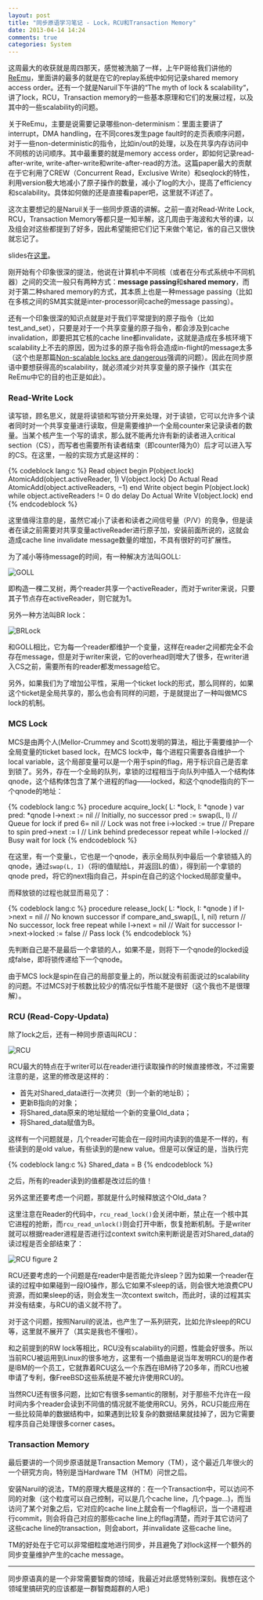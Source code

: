 ```yaml
---
layout: post
title: "同步原语学习笔记 - Lock，RCU和Transaction Memory"
date: 2013-04-14 14:24
comments: true
categories: System
---
```


这周最大的收获就是周四那天，感觉被洗脑了一样，上午P哥给我们讲他的[ReEmu](http://ipads.se.sjtu.edu.cn/lib/exe/fetch.php?media=publications:reemu-ppopp13.pdf)，里面讲的最多的就是在它的replay系统中如何记录shared memory access order。还有一个就是Naruil下午讲的“The myth of lock & scalability“，讲了lock，RCU，Transaction memory的一些基本原理和它们的发展过程，以及其中的一些scalability的问题。

关于ReEmu，主要是说需要记录哪些non-determinism：里面主要讲了interrupt，DMA handling，在不同cores发生page fault时的走页表顺序问题，对于一些non-deterministic的指令，比如in/out的处理，以及在共享内存访问中不同核的访问顺序。其中最重要的就是memory access order，即如何记录read-after-write, write-after-write和write-after-read的方法。这篇paper最大的贡献在于它利用了CREW（Concurrent Read，Exclusive Write）和seqlock的特性，利用version极大地减小了原子操作的数量，减小了log的大小，提高了efficiency和scalability。具体如何做的还是直接看paper吧，这里就不详述了。

这次主要想记的是Naruil关于一些同步原语的讲解。之前一直对Read-Write Lock, RCU，Transaction Memory等都只是一知半解，这几周由于海波和大爷的课，以及组会对这些都提到了好多，因此希望能把它们记下来做个笔记，省的自己又很快就忘记了。

<!-- more -->

slides在[这里](http://ipads.se.sjtu.edu.cn/courses/ads/slides/lec7-lock.pdf)。

刚开始有个印象很深的提法，他说在计算机中不同核（或者在分布式系统中不同机器）之间的交流一般只有两种方式：**message passing**和**shared memory**，而对于第二种shared memory的方式，其本质上也是一种message passing（比如在多核之间的SM其实就是inter-processor间cache的message passing）。

还有一个印象很深的知识点就是对于我们平常提到的原子指令（比如test_and_set），只要是对于一个共享变量的原子指令，都会涉及到cache invalidation，即要把其它核的cache line都invalidate，这就是造成在多核环境下scalability上不去的原因，因为过多的原子指令将会造成in-flight的message太多（这个也是那篇[Non-scalable locks are dangerous](http://pdos.csail.mit.edu/papers/linux:lock.pdf)强调的问题）。因此在同步原语中要想获得高的scalability，就必须减少对共享变量的原子操作（其实在ReEmu中它的目的也正是如此）。

### Read-Write Lock

读写锁，顾名思义，就是将读锁和写锁分开来处理，对于读锁，它可以允许多个读者同时对一个共享变量进行读取，但是需要维护一个全局counter来记录读者的数量。当某个核产生一个写的请求，那么就不能再允许有新的读者进入critical section（CS），而写者也需要所有读者结束（即counter降为0）后才可以进入写的CS。在这里，一般的实现方式是这样的：

{% codeblock lang:c %}
Read object begin
	P(object.lock)
	AtomicAdd(object.activeReader, 1)
	V(object.lock)
	Do Actual Read
	AtomicAdd(object.activeReaders, −1)
end
Write object begin
	P(object.lock)
	while object.activeReaders != 0 do delay
	Do Actual Write
	V(object.lock)
end
{% endcodeblock %}

这里值得注意的是，虽然它减小了读者和读者之间信号量（P/V）的竞争，但是读者在读之前需要对共享变量activeReader进行原子加，安装前面所说的，这就会造成cache line invalidate message数量的增加，不具有很好的可扩展性。

为了减小等待message的时间，有一种解决方法叫GOLL:

![GOLL](http://ytliu.info/images/2013-04-14-01.png "GOLL")

即构造一棵二叉树，两个reader共享一个activeReader，而对于writer来说，只要其子节点存在activeReader，则它就为1。

另外一种方法叫BR lock：

![BRLock](http://ytliu.info/images/2013-04-14-02.png "big reader lock")

和GOLL相比，它为每一个reader都维护一个变量，这样在reader之间都完全不会存在message，但是对于writer来说，它的overhead则增大了很多，在writer进入CS之前，需要所有的reader都发message给它。

另外，如果我们为了增加公平性，采用一个ticket lock的形式，那么同样的，如果这个ticket是全局共享的，那么也会有同样的问题，于是就提出了一种叫做MCS lock的机制。

### MCS Lock

MCS是由两个人(Mellor-Crummey and Scott)发明的算法，相比于需要维护一个全局变量的ticket based lock，在MCS lock中，每个进程只需要各自维护一个local variable，这个局部变量可以是一个用于spin的flag，用于标识自己是否拿到锁了。另外，存在一个全局的队列，拿锁的过程相当于向队列中插入一个结构体qnode，这个结构体包含了某个进程的flag——locked，和这个qnode指向的下一个qnode的地址：

{% codeblock lang:c %}
procedure acquire_lock( L: *lock, I: *qnode )
	var pred: *qnode
	I->next := nil // Initially, no successor
	pred := swap(L, I) // Queue for lock
	if pred 6= nil // Lock was not free
		i->locked := true // Prepare to spin
		pred->next := I // Link behind predecessor
		repeat while I->locked // Busy wait for lock
{% endcodeblock %}

在这里，有一个变量`L`，它也是一个qnode，表示全局队列中最后一个拿锁插入的qnode，通过`swap(L, I)`（将I的值赋给L，并返回L的值），得到前一个拿锁的qnode pred，将它的next指向自己，并spin在自己的这个locked局部变量中。

而释放锁的过程也就显而易见了：

{% codeblock lang:c %}
procedure release_lock( L: *lock, I: *qnode )
	if I->next = nil // No known successor
		if compare_and_swap(L, I, nil)
			return // No successor, lock free
		repeat while I->next = nil // Wait for successor
	I->next->locked := false // Pass lock
{% endcodeblock %}

先判断自己是不是最后一个拿锁的人，如果不是，则将下一个qnode的locked设成false，即将锁传递给下一个qnode。

由于MCS lock是spin在自己的局部变量上的，所以就没有前面说过的scalability的问题。不过MCS对于核数比较少的情况似乎性能不是很好（这个我也不是很理解）。

### RCU (Read-Copy-Updata)

除了lock之后，还有一种同步原语叫RCU：

![RCU](http://ytliu.info/images/2013-04-14-03.png "RCU")

RCU最大的特点在于writer可以在reader进行读取操作的时候直接修改，不过需要注意的是，这里的修改是这样的：

* 首先对Shared_data进行一次拷贝（到一个新的地址B）；
* 更新B指向的对象；
* 将Shared_data原来的地址赋给一个新的变量Old_data；
* 将Shared_data赋值为B。

这样有一个问题就是，几个reader可能会在一段时间内读到的值是不一样的，有些读到的是old value，有些读到的是new value。但是可以保证的是，当执行完

{% codeblock lang:c %}
Shared_data = B
{% endcodeblock %}

之后，所有的reader读到的值都是改过后的值！

另外这里还要考虑一个问题，那就是什么时候释放这个Old_data？

这里注意在Reader的代码中，`rcu_read_lock()`会关闭中断，禁止在一个核中其它进程的抢断，而`rcu_read_unlock()`则会打开中断，恢复抢断机制。于是writer就可以根据reader进程是否进行过context switch来判断说是否对Shared_data的读过程是否全部结束了：

![RCU figure 2](http://ytliu.info/images/2013-04-14-04.png "RCU Figure")

RCU还要考虑的一个问题是在reader中是否能允许sleep？因为如果一个reader在读的过程中如果碰到一段IO操作，那么它如果不sleep的话，则会很大地浪费CPU资源，而如果sleep的话，则会发生一次context switch，而此时，读的过程其实并没有结束，与RCU的语义就不符了。

对于这个问题，按照Naruil的说法，也产生了一系列研究，比如允许sleep的RCU等，这里就不展开了（其实是我也不懂啦）。

和之前提到的RW lock等相比，RCU没有scalability的问题，性能会好很多。所以当前RCU被运用到Linux的很多地方，这里有一个插曲是说当年发明RCU的是作者是IBM的一个员工，它就靠着RCU这么一个东西在IBM待了20多年，而RCU也被申请了专利，像FreeBSD这些系统是不被允许使用RCU的。

当然RCU还有很多问题，比如它有很多semantic的限制，对于那些不允许在一段时间内多个reader会读到不同值的情况就不能使用RCU。另外，RCU只能应用在一些比较简单的数据结构中，如果遇到比较复杂的数据结果就挂掉了，因为它需要程序员自己处理很多corner cases。

### Transaction Memory

最后要讲的一个同步原语就是Transaction Memory（TM），这个最近几年很火的一个研究方向，特别是当Hardware TM（HTM）问世之后。

安装Naruil的说法，TM的原理大概是这样的：在一个Transaction中，可以访问不同的对象（这个粒度可以自己控制，可以是几个cache line，几个page...)，而当访问了某个对象之后，它对应的cache line上就会有一个flag标识，当一个进程进行commit，则会将自己对应的那些cache line上的flag清楚，而对于其它访问了这些cache line的transaction，则会abort，并invalidate 这些cache line。

TM的好处在于它可以非常细粒度地进行同步，并且避免了对lock这样一个额外的同步变量维护产生的cache message。

------

同步原语真的是一个非常需要智商的领域，我最近对此感觉特别深刻。我想在这个领域里搞研究的应该都是一群智商超群的人吧:)
